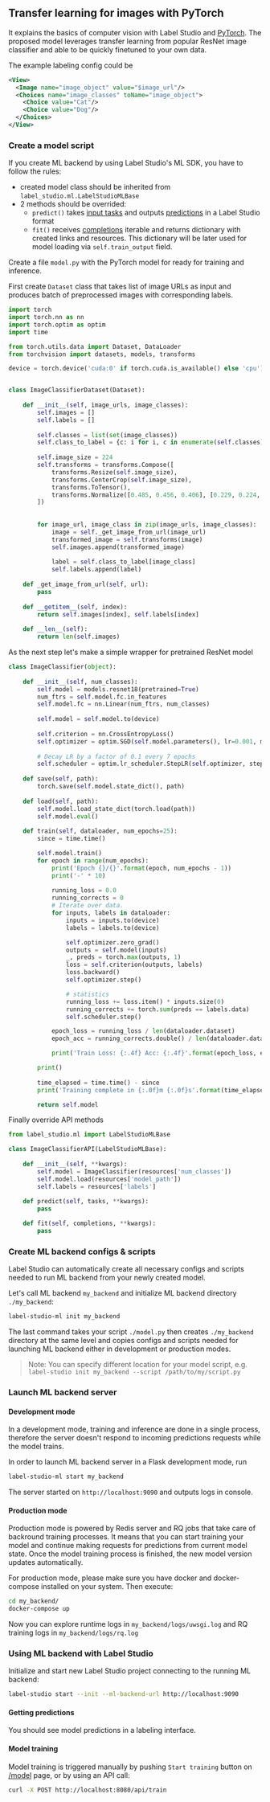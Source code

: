 
## Transfer learning for images with PyTorch

It explains the basics of computer vision with Label Studio and [PyTorch](https://pytorch.org/).
The proposed model leverages transfer learning from popular ResNet image classifier and able to be quickly finetuned to your own data.

The example labeling config could be

```xml
<View>
  <Image name="image_object" value="$image_url"/>
  <Choices name="image_classes" toName="image_object">
    <Choice value="Cat"/>
    <Choice value="Dog"/>
  </Choices>
</View>
```

### Create a model script

If you create ML backend by using Label Studio's ML SDK, you have to follow the rules:

- created model class should be inherited from `label_studio.ml.LabelStudioMLBase`
- 2 methods should be overrided:
    - `predict()` takes [input tasks](/guide/tasks.html#Basic-format) and outputs [predictions](/guide/export.html#predictions) in a Label Studio format
    - `fit()` receives [completions](/guide/export.html#Basic-format) iterable and returns dictionary with created links and resources. This dictionary will be later used for model loading via `self.train_output` field.

Create a file `model.py` with the PyTorch model for ready for training and inference.

First create `Dataset` class that takes list of image URLs as input and produces batch of preprocessed images with corresponding labels.

```python
import torch
import torch.nn as nn
import torch.optim as optim
import time

from torch.utils.data import Dataset, DataLoader
from torchvision import datasets, models, transforms

device = torch.device('cuda:0' if torch.cuda.is_available() else 'cpu')


class ImageClassifierDataset(Dataset):
        
    def __init__(self, image_urls, image_classes):
        self.images = []
        self.labels = []
        
        self.classes = list(set(image_classes))
        self.class_to_label = {c: i for i, c in enumerate(self.classes)}
        
        self.image_size = 224
        self.transforms = transforms.Compose([
            transforms.Resize(self.image_size),
            transforms.CenterCrop(self.image_size),
            transforms.ToTensor(),
            transforms.Normalize([0.485, 0.456, 0.406], [0.229, 0.224, 0.225])
        ])
        
        
        for image_url, image_class in zip(image_urls, image_classes):
            image = self._get_image_from_url(image_url)
            transformed_image = self.transforms(image)
            self.images.append(transformed_image)
            
            label = self.class_to_label[image_class]
            self.labels.append(label)
            
    def _get_image_from_url(self, url):
        pass
    
    def __getitem__(self, index):
        return self.images[index], self.labels[index]
    
    def __len__(self):
        return len(self.images)
```

As the next step let's make a simple wrapper for pretrained ResNet model

```python
class ImageClassifier(object):
    
    def __init__(self, num_classes):
        self.model = models.resnet18(pretrained=True)
        num_ftrs = self.model.fc.in_features
        self.model.fc = nn.Linear(num_ftrs, num_classes)
        
        self.model = self.model.to(device)
        
        self.criterion = nn.CrossEntropyLoss()
        self.optimizer = optim.SGD(self.model.parameters(), lr=0.001, momentum=0.9)
        
        # Decay LR by a factor of 0.1 every 7 epochs
        self.scheduler = optim.lr_scheduler.StepLR(self.optimizer, step_size=7, gamma=0.1)
    
    def save(self, path):
        torch.save(self.model.state_dict(), path)
    
    def load(self, path):
        self.model.load_state_dict(torch.load(path))
        self.model.eval()
        
    def train(self, dataloader, num_epochs=25):
        since = time.time()

        self.model.train()
        for epoch in range(num_epochs):
            print('Epoch {}/{}'.format(epoch, num_epochs - 1))
            print('-' * 10)
            
            running_loss = 0.0
            running_corrects = 0    
            # Iterate over data.
            for inputs, labels in dataloader:
                inputs = inputs.to(device)
                labels = labels.to(device)

                self.optimizer.zero_grad()
                outputs = self.model(inputs)
                _, preds = torch.max(outputs, 1)
                loss = self.criterion(outputs, labels)
                loss.backward()
                self.optimizer.step()

                # statistics
                running_loss += loss.item() * inputs.size(0)
                running_corrects += torch.sum(preds == labels.data)
                self.scheduler.step()

            epoch_loss = running_loss / len(dataloader.dataset)
            epoch_acc = running_corrects.double() / len(dataloader.dataset)

            print('Train Loss: {:.4f} Acc: {:.4f}'.format(epoch_loss, epoch_acc))

        print()
    
        time_elapsed = time.time() - since
        print('Training complete in {:.0f}m {:.0f}s'.format(time_elapsed // 60, time_elapsed % 60))

        return self.model
```

Finally override API methods

```python
from label_studio.ml import LabelStudioMLBase

class ImageClassifierAPI(LabelStudioMLBase):
    
    def __init__(self, **kwargs):
        self.model = ImageClassifier(resources['num_classes'])
        self.model.load(resources['model_path'])
        self.labels = resources['labels']
        
    def predict(self, tasks, **kwargs):
        pass

    def fit(self, completions, **kwargs):
        pass
```

### Create ML backend configs & scripts

Label Studio can automatically create all necessary configs and scripts needed to run ML backend from your newly created model.

Let's call ML backend `my_backend` and initialize ML backend directory `./my_backend`:

```bash
label-studio-ml init my_backend
```

The last command takes your script `./model.py` then creates `./my_backend` directory at the same level and copies configs and scripts needed for launching ML backend either in development or production modes.

> Note: You can specify different location for your model script, e.g. `label-studio init my_backend --script /path/to/my/script.py`

### Launch ML backend server

#### Development mode

In a development mode, training and inference are done in a single process, therefore the server doesn't respond to incoming predictions requests while the model trains.

In order to launch ML backend server in a Flask development mode, run

```bash
label-studio-ml start my_backend
```

The server started on `http://localhost:9090` and outputs logs in console.

#### Production mode

Production mode is powered by Redis server and RQ jobs that take care of backround training processes. It means that you can start training your model and continue making requests for predictions from current model state. 
Once the model training process is finished, the new model version updates automatically.

For production mode, please make sure you have docker and docker-compose installed on your system. Then execute:

```bash
cd my_backend/
docker-compose up
```

Now you can explore runtime logs in `my_backend/logs/uwsgi.log` and RQ training logs in `my_backend/logs/rq.log`

### Using ML backend with Label Studio

Initialize and start new Label Studio project connecting to the running ML backend:

```bash
label-studio start --init --ml-backend-url http://localhost:9090
```

#### Getting predictions

You should see model predictions in a labeling interface.

#### Model training

Model training is triggered manually by pushing `Start training` button on [/model](http://localhost:8080/model) page, or by using an API call:

```bash
curl -X POST http://localhost:8080/api/train
```
